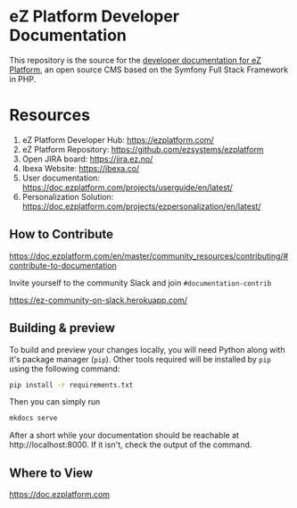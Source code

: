 # eZ Platform Developer Documentation

This repository is the source for the [developer documentation for eZ Platform](https://doc.ezplatform.com),
an open source CMS based on the Symfony Full Stack Framework in PHP.

# Resources

1. eZ Platform Developer Hub: https://ezplatform.com/
1. eZ Platform Repository: https://github.com/ezsystems/ezplatform
1. Open JIRA board: https://jira.ez.no/
1. Ibexa Website: https://ibexa.co/
1. User documentation: https://doc.ezplatform.com/projects/userguide/en/latest/
1. Personalization Solution: https://doc.ezplatform.com/projects/ezpersonalization/en/latest/


## How to Contribute
https://doc.ezplatform.com/en/master/community_resources/contributing/#contribute-to-documentation

Invite yourself to the community Slack and join `#documentation-contrib`

https://ez-community-on-slack.herokuapp.com/

## Building & preview
To build and preview your changes locally, you will need Python along with it's package manager (`pip`).
Other tools required will be installed by `pip` using the following command:
```bash
pip install -r requirements.txt
```

Then you can simply run
```bash
mkdocs serve
```
After a short while your documentation should be reachable at http://localhost:8000. If it isn't, check the output
of the command.

## Where to View
https://doc.ezplatform.com
